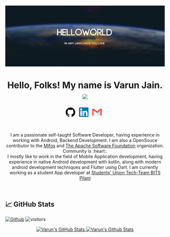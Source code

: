<p align="center"><img src="https://github.com/varsvat/varsvat/blob/main/helloworldimage/46479049-d8a9c400-c80b-11e8-92a1-89fc10701f4a.jpg" alt="Hello world"></p>
<h1 align="center">Hello, Folks! My name is Varun Jain. <img src="https://media.giphy.com/media/hvRJCLFzcasrR4ia7z/giphy.gif" width="30px"></h1>
<p align="center">
<a href="https://github.com/varsvat" target="_blank"><img height="30" src="https://github.com/varsvat/varsvat/blob/main/icon/github.svg"></a>&nbsp;&nbsp;
<a href="https://www.linkedin.com/in/the-varun-jain/" target="_blank"><img height="30" src="https://github.com/varsvat/varsvat/blob/main/icon/linkedin.svg"></a>&nbsp;&nbsp;
<a href = "mailto: varunsanjeevjain@gmail.com" target="_blank"><img height="30" src="https://github.com/varsvat/varsvat/blob/main/icon/gmail.svg"></a>&nbsp;&nbsp;
</p>
<br>
<p align="center">I am a passionate self-taught Software Developer, having experience in working with Android, Backend Development. I am also a OpenSouce contributor to the <a href="https://mifos.org/" target="_blank">Mifos</a> and <a href="https://www.apache.org/" target="_blank">The Apache Software Foundation</a> organization. Community is :heart:.  
<br>
 I mostly like to work in the field of Mobile Application development, having experience in native Android development with kotlin, along with modern android development techniques and Flutter using Dart. I am currently working as a student App developer at <a href="https://bits-sutechteam.org/" target="_blank">Students' Union Tech-Team BITS Pilani</a>
</p>
<br>

## &#x1f4c8; GitHub Stats


[![Github](https://img.shields.io/github/followers/varsvat?label=Follow&style=social)](https://github.com/varsvat)
![visitors](https://visitor-badge.laobi.icu/badge?page_id=varsvat.varsvat)

<p align="center">
<a href="https://github.com/varsvat?tab=repositories" target="_blank">
 <img align="center" src="https://github-readme-stats.vercel.app/api?username=varsvat&theme=algolia&show_icons=true&line_height=27&count_private=true&" alt="Varun's GitHub Stats" />
</a>
<a href="https://github.com/varsvat?tab=repositories" target="_blank">
<img align="center" src="https://github-readme-stats.vercel.app/api/top-langs/?username=varsvat&hide=java,html&theme=algolia" alt="Varun's Github Stats" />
</a>
</p>


<!--
**varsvat/varsvat** is a ✨ _special_ ✨ repository because its `README.md` (this file) appears on your GitHub profile.

Here are some ideas to get you started:

- 🔭 I’m currently working on ...
- 🌱 I’m currently learning ...
- 👯 I’m looking to collaborate on ...
- 🤔 I’m looking for help with ...
- 💬 Ask me about ...
- 📫 How to reach me: ...
- 😄 Pronouns: ...
- ⚡ Fun fact: ...
-->
